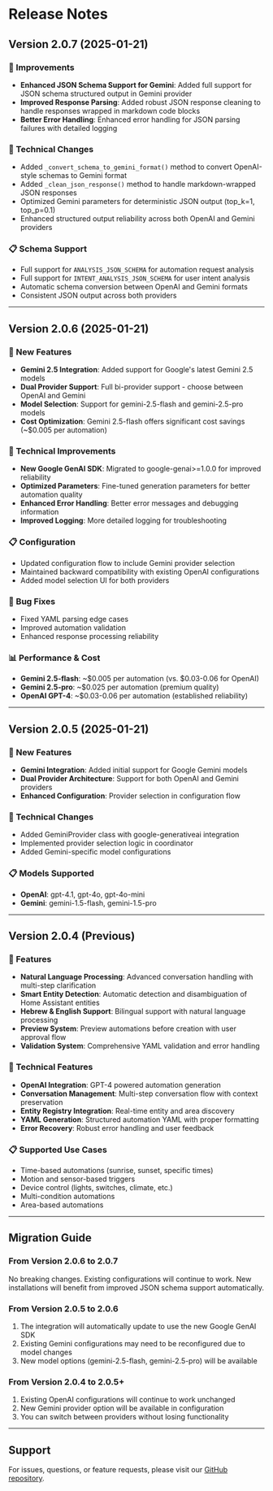 # Release Notes

## Version 2.0.7 (2025-01-21)

### 🚀 Improvements

- **Enhanced JSON Schema Support for Gemini**: Added full support for JSON schema structured output in Gemini provider
- **Improved Response Parsing**: Added robust JSON response cleaning to handle responses wrapped in markdown code blocks
- **Better Error Handling**: Enhanced error handling for JSON parsing failures with detailed logging

### 🔧 Technical Changes

- Added `_convert_schema_to_gemini_format()` method to convert OpenAI-style schemas to Gemini format
- Added `_clean_json_response()` method to handle markdown-wrapped JSON responses
- Optimized Gemini parameters for deterministic JSON output (top_k=1, top_p=0.1)
- Enhanced structured output reliability across both OpenAI and Gemini providers

### 📋 Schema Support

- Full support for `ANALYSIS_JSON_SCHEMA` for automation request analysis
- Full support for `INTENT_ANALYSIS_JSON_SCHEMA` for user intent analysis
- Automatic schema conversion between OpenAI and Gemini formats
- Consistent JSON output across both providers

---

## Version 2.0.6 (2025-01-21)

### 🚀 New Features

- **Gemini 2.5 Integration**: Added support for Google's latest Gemini 2.5 models
- **Dual Provider Support**: Full bi-provider support - choose between OpenAI and Gemini
- **Model Selection**: Support for gemini-2.5-flash and gemini-2.5-pro models
- **Cost Optimization**: Gemini 2.5-flash offers significant cost savings (~$0.005 per automation)

### 🔧 Technical Improvements

- **New Google GenAI SDK**: Migrated to google-genai>=1.0.0 for improved reliability
- **Optimized Parameters**: Fine-tuned generation parameters for better automation quality
- **Enhanced Error Handling**: Better error messages and debugging information
- **Improved Logging**: More detailed logging for troubleshooting

### 📋 Configuration

- Updated configuration flow to include Gemini provider selection
- Maintained backward compatibility with existing OpenAI configurations
- Added model selection UI for both providers

### 🐛 Bug Fixes

- Fixed YAML parsing edge cases
- Improved automation validation
- Enhanced response processing reliability

### 📊 Performance & Cost

- **Gemini 2.5-flash**: ~$0.005 per automation (vs. $0.03-0.06 for OpenAI)
- **Gemini 2.5-pro**: ~$0.025 per automation (premium quality)
- **OpenAI GPT-4**: ~$0.03-0.06 per automation (established reliability)

---

## Version 2.0.5 (2025-01-21)

### 🚀 New Features

- **Gemini Integration**: Added initial support for Google Gemini models
- **Dual Provider Architecture**: Support for both OpenAI and Gemini providers
- **Enhanced Configuration**: Provider selection in configuration flow

### 🔧 Technical Changes

- Added GeminiProvider class with google-generativeai integration
- Implemented provider selection logic in coordinator
- Added Gemini-specific model configurations

### 📋 Models Supported

- **OpenAI**: gpt-4.1, gpt-4o, gpt-4o-mini
- **Gemini**: gemini-1.5-flash, gemini-1.5-pro

---

## Version 2.0.4 (Previous)

### 🚀 Features

- **Natural Language Processing**: Advanced conversation handling with multi-step clarification
- **Smart Entity Detection**: Automatic detection and disambiguation of Home Assistant entities
- **Hebrew & English Support**: Bilingual support with natural language processing
- **Preview System**: Preview automations before creation with user approval flow
- **Validation System**: Comprehensive YAML validation and error handling

### 🔧 Technical Features

- **OpenAI Integration**: GPT-4 powered automation generation
- **Conversation Management**: Multi-step conversation flow with context preservation
- **Entity Registry Integration**: Real-time entity and area discovery
- **YAML Generation**: Structured automation YAML with proper formatting
- **Error Recovery**: Robust error handling and user feedback

### 📋 Supported Use Cases

- Time-based automations (sunrise, sunset, specific times)
- Motion and sensor-based triggers
- Device control (lights, switches, climate, etc.)
- Multi-condition automations
- Area-based automations

---

## Migration Guide

### From Version 2.0.6 to 2.0.7

No breaking changes. Existing configurations will continue to work. New installations will benefit from improved JSON schema support automatically.

### From Version 2.0.5 to 2.0.6

1. The integration will automatically update to use the new Google GenAI SDK
2. Existing Gemini configurations may need to be reconfigured due to model changes
3. New model options (gemini-2.5-flash, gemini-2.5-pro) will be available

### From Version 2.0.4 to 2.0.5+

1. Existing OpenAI configurations will continue to work unchanged
2. New Gemini provider option will be available in configuration
3. You can switch between providers without losing functionality

---

## Support

For issues, questions, or feature requests, please visit our [GitHub repository](https://github.com/fadelguy/ha-natural-automation-generator).
